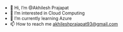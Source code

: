 - 👋 Hi, I’m @Akhilesh Prajapat
- 👀 I’m interested in Cloud Computing
- 🌱 I’m currently learning Azure
- 📫 How to reach me akhileshprajapat93@gmail.com

<!---
akhileshprajapat93/akhileshprajapat93 is a ✨ special ✨ repository because its `README.md` (this file) appears on your GitHub profile.
You can click the Preview link to take a look at your changes.
--->
